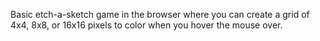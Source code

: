 Basic etch-a-sketch game in the browser where you can create a grid of 4x4, 8x8, or 16x16 pixels to color when you hover the mouse over. 
